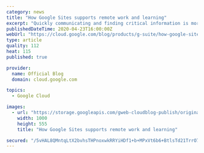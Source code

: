 ```yaml
---
category: news
title: "How Google Sites supports remote work and learning"
excerpt: "Quickly communicating and finding critical information is more important than ever. As businesses shift to remote work setups and educational institutions roll out distance learning programs, Google Sites can be a helpful tool for centralizing and sharing important information across large, dispersed"
publishedDateTime: 2020-04-23T16:00:00Z
webUrl: "https://cloud.google.com/blog/products/g-suite/how-google-sites-supports-remote-work-and-learning/"
type: article
quality: 112
heat: 115
published: true

provider:
  name: Official Blog
  domain: cloud.google.com

topics:
  - Google Cloud

images:
  - url: "https://storage.googleapis.com/gweb-cloudblog-publish/original_images/AppBuilder.blog_2.max-1000x1000.png"
    width: 1000
    height: 555
    title: "How Google Sites supports remote work and learning"

secured: "/5vHAL8QMntqLtX2bvhsTHPnoxwkRRYiHDf1+b+MPxVt6b6+BtlsTd21TrrO7BlVnLkvviHNBmWTWDXmazegrQ/xhXbovoR62NaMOQ811cuD3PfeL6a30uhw+30NacVeeHABzgHjfGRTo2H7p6fKnJbeMVkxEIEYSxlCi1VQS0ajsdzkvaoF52Xwy1LpV/5Cylbaqf6uXCJ9KAC5n2qk6dsSRJXMt2zsAyfB5zgO7h0kI06XDxRhgMgLnOXm5dXZgDMNZyBz8MegYB4vz886wJDbMUtRP3r74Ri4pvNquQjrnvt/Sr+Yz7r6bkHYkMKm;ljlzJjQXyYyDPrZfkQ3GTg=="
---
```


